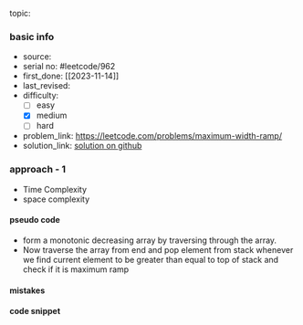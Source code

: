 topic:

### basic info
- source: 
- serial no: #leetcode/962 
- first_done: [[2023-11-14]]
- last_revised:
- difficulty:
	- [ ] easy
	- [x] medium
	- [ ] hard
- problem_link: https://leetcode.com/problems/maximum-width-ramp/
- solution_link: [solution on github](https://github.com/shadow-1310/DSA_practice/blob/master/LeetCode/top_interview/stack/962-maximum_width_ramp.py#L26-L42)

### approach - 1
- Time Complexity
- space complexity

#### pseudo code
- form a monotonic decreasing array by traversing through the array.
- Now traverse the array from end and pop element from stack whenever we find current element to be greater than equal to top of stack and check if it is maximum ramp
#### mistakes

#### code snippet
```python

```